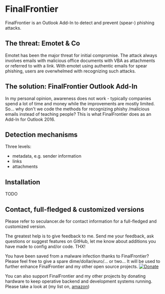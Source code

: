 # FinalFrontier
FinalFrontier is an Outlook Add-In to detect and prevent (spear-) phishing attacks.

## The threat: Emotet & Co
Emotet has been the major threat for initial compromise. The attack always involves emails with malicious office documents with VBA as attachments or referred to with a link. With emotet using authentic emails for spear phishing, users are overwhelmed with recognizing such attacks.

## The solution: FinalFrontier Outlook Add-In
In my personal opinion, awareness does not work - typically companies spend a lot of time and money while the improvements are mostly limited. So... why don't we code the methods for recognizing phishy /malicious emails instead of teaching people? This is what FinalFrontier does as an Add-In for Outlook 2016.

## Detection mechanisms
Three levels:
* metadata, e.g. sender information
* links
* attachments

## Installation
TODO

## Contact, full-fledged & customized versions
Please refer to seculancer.de for contact information for a full-fledged and customized version.

The greatest help is to give feedback to me. Send me your feedback, ask questions or suggest features on GitHub, let me know about additions you have made to config and/or code. THX!

You have been saved from a malware infection thanks to FinalFrontier? Please feel free to give a spare dime/dollar/euro/... or two... It will be used to further enhance FinalFrontier and my other open source projects.
[![Donate](https://img.shields.io/badge/Donate-PayPal-green.svg)](https://www.paypal.com/cgi-bin/webscr?cmd=_s-xclick&hosted_button_id=WLC2SHZL6SPNY)

You can also support FinalFrontier and my other projects by donating hardware to keep operative backend and development systems running. Please take a look at (my list on, [amazon](https://www.amazon.de/hz/wishlist/ls/2FD1Z75K43I7M?ref_=wl_share))
